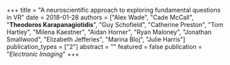 +++
title = "A neuroscientific approach to exploring fundamental questions in VR"
date = 2018-01-28
authors = ["Alex Wade", "Cade McCall", "**Theodoros Karapanagiotidis**", "Guy Schofield", "Catherine Preston", "Tom Hartley", "Milena Kaestner", "Aidan Horner", "Ryan Maloney", "Jonathan Smallwood", "Elizabeth Jefferies", "Marina Bloj", "Julie Harris"]
publication_types = ["2"]
abstract = ""
featured = false
publication = "*Electronic Imaging*"
+++

